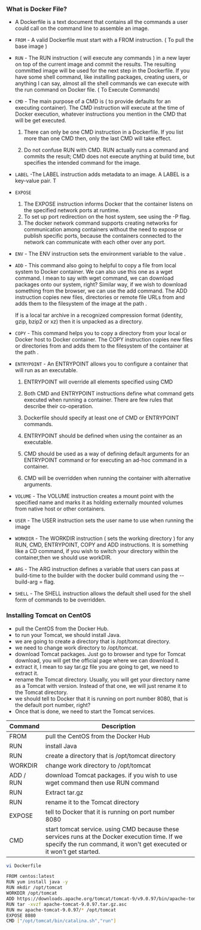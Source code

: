 ### What is Docker File?
- A Dockerfile is a text document that contains all the commands a user could call on the command line to assemble an image.


- `FROM` - A valid Dockerfile must start with a FROM instruction. ( To pull the base image )

- `RUN` - The RUN instruction ( will execute any commands ) in a new layer on top of the current image and commit the results. The resulting committed image will be used for the next step in the Dockerfile. If you have some shell command, like installing packages, creating users, or anything I can
say, almost all the shell commands we can execute with the run command on Docker file. ( To Execute Commands) 

- `CMD` - The main purpose of a CMD is ( to provide defaults for an executing container). The CMD instruction will execute at the time of Docker execution, whatever instructions
you mention in the CMD that will be get executed.

   1. There can only be one CMD instruction in a Dockerfile. If you list more than one CMD then, only the last CMD will take effect.

   2. Do not confuse RUN with CMD. RUN actually runs a command and commits the result; CMD does not execute anything at build time, but specifies the intended command for the image.

- `LABEL` -The LABEL instruction adds metadata to an image. A LABEL is a key-value pair. T

- `EXPOSE`
  1. The EXPOSE instruction informs Docker that the container listens on the specified network ports at runtime. 
  2. To set up port redirection on the host system, see using the -P flag.
  3. The docker network command supports creating networks for communication among containers without the need to expose or publish specific ports, because the containers connected to the network can communicate with each other over any port. 

- `ENV` - The ENV instruction sets the environment variable <key> to the value <value>.

- `ADD` - This command also going to helpful to copy a file from local system to Docker container. We can also use this one as a wget command. I mean to say with wget command, we can download packages onto our system, right? Similar way, if we wish to download something from the browser, we can use the add command. The ADD instruction copies new files, directories or remote file URLs from <src> and adds them to the filesystem of the image at the path <dest>. 


    If <src> is a local tar archive in a recognized compression format (identity, gzip, bzip2 or xz) then it is unpacked as a directory. 

- `COPY` - This command helps you to copy a directory from your local or Docker host to Docker container. The COPY instruction copies new files or directories from <src> and adds them to the filesystem of the container at the path <dest>.

- `ENTRYPOINT` - An ENTRYPOINT allows you to configure a container that will run as an executable.

  1. ENTRYPOINT will override all elements specified using CMD
  2. Both CMD and ENTRYPOINT instructions define what command gets executed when running a container. There are few rules that describe their co-operation.

  3. Dockerfile should specify at least one of CMD or ENTRYPOINT commands.

  4. ENTRYPOINT should be defined when using the container as an executable.

  5. CMD should be used as a way of defining default arguments for an ENTRYPOINT command or for executing an ad-hoc command in a container.

  6. CMD will be overridden when running the container with alternative arguments.

- `VOLUME` - The VOLUME instruction creates a mount point with the specified name and marks it as holding externally mounted volumes from native host or other containers. 

- `USER` - The USER instruction sets the user name to use when running the image

- `WORKDIR` - The WORKDIR instruction ( sets the working directory ) for any RUN, CMD, ENTRYPOINT, COPY and ADD instructions. It is something like a CD command, if you wish to switch your directory within the container,then we should use workDIR.

- `ARG` - The ARG instruction defines a variable that users can pass at build-time to the builder with the docker build command using the --build-arg <varname>=<value> flag. 

- `SHELL` - The SHELL instruction allows the default shell used for the shell form of commands to be overridden. 


### Installing  Tomcat on CentOS

- pull the CentOS from the Docker Hub.
- to run your Tomcat, we should install Java.
- we are going to create a directory that is /opt/tomcat directory.
- we need to change work directory to /opt/tomcat.
- download Tomcat packages. Just go to browser and type for Tomcat download, you will get the official page where we can download it.
- extract it, I mean to say tar.gz file you are going to get, we need to extract it.
- rename the Tomcat directory.
Usually, you will get your directory name as a Tomcat with version.
Instead of that one, we will just rename it to the Tomcat directory.
- we should tell to Docker that it is running on port number 8080, that is the default port number, right?
- Once that is done, we need to start the Tomcat services.

| Command | Description |
| --- | --- |
| FROM | pull the CentOS from the Docker Hub |
| RUN | install Java |
| RUN | create a directory that is /opt/tomcat directory|
| WORKDIR | change work directory to /opt/tomcat |
| ADD / RUN | download Tomcat packages. if you wish to use wget command then use RUN command |
| RUN | Extract tar.gz |
| RUN | rename it to the Tomcat directory |
| EXPOSE | tell to Docker that it is running on port number 8080 |
| CMD | start tomcat service. using CMD because these services runs at the Docker execution time. If we specify the run command, it won't get executed or it won't get started. |


```sh
vi Dockerfile

FROM centos:latest
RUN yum install java -y
RUN mkdir /opt/tomcat
WORKDIR /opt/tomcat
ADD https://downloads.apache.org/tomcat/tomcat-9/v9.0.97/bin/apache-tomcat-9.0.97.tar.gz.asc .
RUN tar -xvzf apache-tomcat-9.0.97.tar.gz.asc
RUN mv apache-tomcat-9.0.97/* /opt/tomcat
EXPOSE 8080
CMD ["/opt/tomcat/bin/catalina.sh","run"]
```

